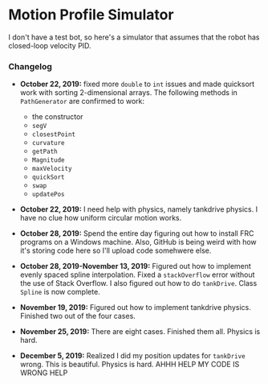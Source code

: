 # Motion Profile Simulator

I don't have a test bot, so here's a simulator that assumes that the robot has closed-loop velocity PID.

### Changelog

* **October 22, 2019:** fixed more `double` to `int` issues and made quicksort work with sorting 2-dimensional arrays. The following methods in `PathGenerator` are confirmed to work:
    * the constructor
    * `segV`
    * `closestPoint`
    * `curvature`
    * `getPath`
    * `Magnitude`
    * `maxVelocity`
    * `quickSort`
    * `swap`
    * `updatePos`
* **October 22, 2019:** I need help with physics, namely tankdrive physics. I have no clue how uniform circular motion works.

* **October 28, 2019:** Spend the entire day figuring out how to install FRC programs on a Windows machine. Also, GitHub is being weird with how it's storing code here so I'll upload code somehwere else.
* **October 28, 2019-November 13, 2019:** Figured out how to implement evenly spaced spline interpolation. Fixed a `stackOverflow` error without the use of Stack Overflow. I also figured out how to do `tankDrive`. Class `Spline` is now complete.

* **November 19, 2019:** Figured out how to implement tankdrive physics. Finished two out of the four cases.

* **November 25, 2019:** There are eight cases. Finished them all. Physics is hard.

* **December 5, 2019:** Realized I did my position updates for `tankDrive` wrong. This is beautiful. Physics is hard. AHHH HELP MY CODE IS WRONG HELP